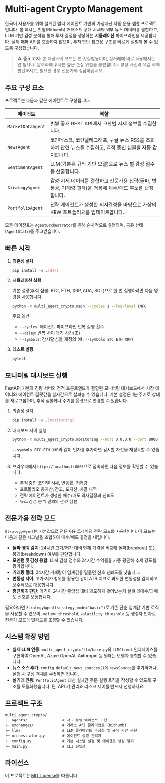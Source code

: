 # Multi-agent Crypto Management

한국어 사용자를 위해 설계된 멀티 에이전트 기반의 가상자산 자동 운용 샘플 프로젝트입니다. 본 예시는 빗썸(Bithumb) 거래소의 공개 시세와 외부 뉴스 데이터를 결합하고, LLM 기반 감성 분석을 통해 투자 결정을 생성하는 **시뮬레이션** 파이프라인을 제공합니다. 실제 매매 API를 호출하지 않으며, 투자 판단 참고용 구조를 빠르게 실험해 볼 수 있도록 구성했습니다.

> ⚠️ **중요 고지**: 본 저장소의 코드는 연구/실험용이며, 실거래에 바로 사용해서는 안 됩니다. 암호화폐 투자는 높은 손실 위험을 동반합니다. 항상 자신의 책임 하에 판단하시고, 필요한 경우 전문가와 상담하십시오.

## 주요 구성 요소

프로젝트는 다음과 같은 에이전트로 구성됩니다.

| 에이전트 | 역할 |
|----------|------|
| `MarketDataAgent` | 빗썸 공개 REST API에서 코인별 시세 정보를 수집합니다. |
| `NewsAgent` | 코인데스크, 코인텔레그래프, 구글 뉴스 RSS를 조회하여 관련 뉴스를 수집하고, 추적 중인 심볼을 자동 감지합니다. |
| `SentimentAgent` | LLM(기본은 규칙 기반 모델)으로 뉴스 별 감성 점수를 산출합니다. |
| `StrategyAgent` | 감성·시세 데이터를 결합하고 전문가용 전략(돌파, 변동성, 거래량 필터)을 적용해 매수/매도 후보를 선정합니다. |
| `PortfolioAgent` | 전략 에이전트가 생성한 의사결정을 바탕으로 가상의 KRW 포트폴리오를 업데이트합니다. |

모든 에이전트는 `AgentOrchestrator`를 통해 순차적으로 실행되며, 공유 상태(`AgentState`)를 주고받습니다.

## 빠른 시작

1. **의존성 설치**

   ```bash
   pip install -e .[dev]
   ```

2. **시뮬레이션 실행**

   기본 설정(추적 심볼: BTC, ETH, XRP, ADA, SOL)으로 한 번 실행하려면 다음 명령을 사용합니다.

   ```bash
   python -m multi_agent_crypto.main --cycles 1 --log-level INFO
   ```

   주요 옵션

   - `--cycles`: 에이전트 파이프라인 반복 실행 횟수
   - `--delay`: 반복 사이 대기 시간(초)
   - `--symbols`: 감시할 심볼 재정의 (예: `--symbols BTC ETH XRP`)

3. **테스트 실행**

   ```bash
   pytest
   ```

## 모니터링 대시보드 실행

FastAPI 기반의 경량 서버와 정적 프론트엔드가 결합된 모니터링 대시보드에서 시장 데이터와 에이전트 결괏값을 실시간으로 살펴볼 수 있습니다. 기본 설정은 1분 주기로 상태를 새로고침하며, 추적 심볼이나 주기를 옵션으로 변경할 수 있습니다.

1. 의존성 설치

   ```bash
   pip install -e .[monitoring]
   ```

2. 대시보드 서버 실행

   ```bash
   python -m multi_agent_crypto.monitoring --host 0.0.0.0 --port 8000 --refresh-interval 120
   ```

   `--symbols BTC ETH XRP`와 같이 인자를 추가하면 감시할 자산을 재정의할 수 있습니다.

3. 브라우저에서 `http://localhost:8000`으로 접속하면 다음 정보를 확인할 수 있습니다.

   - 추적 중인 코인별 시세, 변동률, 거래량
   - 포트폴리오 총자산, 잔고, 포지션, 체결 내역
   - 전략 에이전트가 생성한 매수/매도 의사결정과 신뢰도
   - 뉴스·감성 분석 결과와 관련 심볼


## 전문가용 전략 모드

`StrategyAgent`는 기본값으로 전문가용 트레이딩 전략 모드를 사용합니다. 이 모드는 다음과 같은 시그널을 조합하여 매수/매도 결정을 내립니다.

- **돌파·붕괴 감지**: 24시간 고가/저가 대비 현재 가격을 비교해 돌파(breakout) 또는 붕괴(breakdown) 여부를 판단합니다.
- **모멘텀 및 감성 융합**: LLM 감성 점수와 24시간 수익률을 가중 평균해 추세 강도를 평가합니다.
- **거래량 필터**: 24시간 거래량이 임계값을 밑돌면 신호 신뢰도를 낮춥니다.
- **변동성 제어**: 고가·저가 범위를 활용한 간이 ATR 지표로 과도한 변동성을 감지하고 보수적으로 대응합니다.
- **평균회귀 판단**: 가격이 24시간 중앙값 대비 과도하게 벗어났는지 살펴 과매수/과매도 신호를 보정합니다.

필요하다면 `StrategyAgent(strategy_mode="basic")`로 기존 단순 임계값 기반 로직을 사용할 수 있으며, `volume_threshold`, `volatility_threshold` 등 생성자 인자로 전문가 모드의 민감도를 조정할 수 있습니다.

## 시스템 확장 방법

- **실제 LLM 연동**: `multi_agent_crypto/llm/base.py`의 `LLMClient` 인터페이스를 구현하여 OpenAI, Azure OpenAI, Anthropic 등 원하는 모델과 통합할 수 있습니다.
- **뉴스 소스 추가**: `config.default_news_sources()`에 `NewsSource`를 추가하거나, 실행 시 구성 객체를 수정하면 됩니다.
- **실거래 연동**: `PortfolioAgent` 대신 실시간 주문 실행 로직을 작성할 수 있도록 구조를 모듈화했습니다. 단, API 키 관리와 리스크 제어를 반드시 선행하세요.

## 프로젝트 구조

```
multi_agent_crypto/
├─ agents/                # 각 기능별 에이전트 구현
├─ exchanges/             # 거래소 API 클라이언트 (Bithumb)
├─ llm/                   # LLM 클라이언트 추상화 및 규칙 기반 구현
├─ orchestrator.py        # 에이전트 실행 관리자
├─ config.py              # 기본 시스템 설정 및 에이전트 생성 헬퍼
└─ main.py                # CLI 진입점
```

## 라이선스

이 프로젝트는 [MIT License](LICENSE.md)를 따릅니다.
